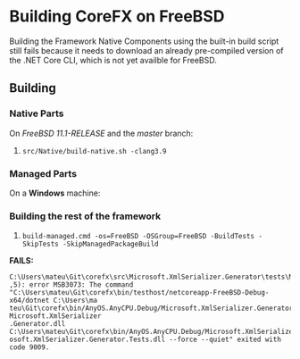 # Building CoreFX on FreeBSD

Building the Framework Native Components using the built-in build script still fails because it needs to download an already pre-compiled version of the .NET Core CLI, which is not yet availble for FreeBSD.

## Building

### Native Parts

On _FreeBSD 11.1-RELEASE_ and the _master_ branch:

1. `src/Native/build-native.sh -clang3.9`

### Managed Parts

On a **Windows** machine:

### Building the rest of the framework

1. `build-managed.cmd -os=FreeBSD -OSGroup=FreeBSD -BuildTests -SkipTests -SkipManagedPackageBuild`

**FAILS:**
```
C:\Users\mateu\Git\corefx\src\Microsoft.XmlSerializer.Generator\tests\Microsoft.XmlSerializer.Generator.Tests.csproj(59
,5): error MSB3073: The command "C:\Users\mateu\Git\corefx\bin/testhost/netcoreapp-FreeBSD-Debug-x64/dotnet C:\Users\ma
teu\Git\corefx\bin/AnyOS.AnyCPU.Debug/Microsoft.XmlSerializer.Generator.Tests/netcoreapp/dotnet-Microsoft.XmlSerializer
.Generator.dll C:\Users\mateu\Git\corefx\bin/AnyOS.AnyCPU.Debug/Microsoft.XmlSerializer.Generator.Tests/netcoreapp/Micr
osoft.XmlSerializer.Generator.Tests.dll --force --quiet" exited with code 9009.
```
